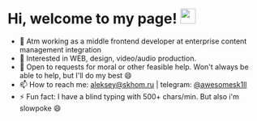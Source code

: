 <!--- ![Social banner for awesomesk1ll](https://github.com/awesomesk1ll/about/blob/main/banner.svg) --->

# Hi, welcome to my page! <img src="https://raw.githubusercontent.com/MartinHeinz/MartinHeinz/master/wave.gif" width="30px" style="max-width:100%;">

- 🔭  Atm working as a middle frontend developer at enterprise content management integration
- 🤩  Interested in WEB, design, video/audio production.
- 💬  Open to requests for moral or other feasible help. Won't always be able to help, but I'll do my best 😄
- 📫  How to reach me: [aleksey@skhom.ru](mailto:aleksey@skhom.ru) | telegram: [@awesomesk1ll](https://t.me/awesomesk1ll)
- ⚡  Fun fact: I have a blind typing with 500+ chars/min. But also i'm slowpoke 😄
